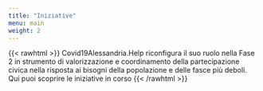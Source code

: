 ```yaml
---
title: "Iniziative"
menu: main
weight: 2
---
```


{{< rawhtml >}}
Covid19Alessandria.Help riconfigura il suo ruolo nella Fase 2 in strumento di valorizzazione e coordinamento della partecipazione civica nella risposta ai bisogni della popolazione e delle fasce più deboli. 
<br />
Qui puoi scoprire le iniziative in corso
{{< /rawhtml >}}